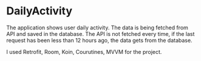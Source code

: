# DailyActivity

The application shows user daily activity. The data is being fetched from API and saved in the database. 
The API is not fetched every time, if the last request has been less than 12 hours ago, the data gets from the database.

I used Retrofit, Room, Koin, Courutines, MVVM for the project.
